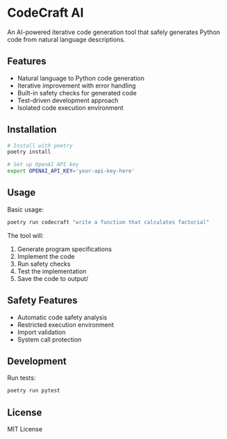 # CodeCraft AI

An AI-powered iterative code generation tool that safely generates Python code from natural language descriptions.

## Features

- Natural language to Python code generation
- Iterative improvement with error handling
- Built-in safety checks for generated code
- Test-driven development approach
- Isolated code execution environment

## Installation

```bash
# Install with poetry
poetry install

# Set up OpenAI API key
export OPENAI_API_KEY='your-api-key-here'
```

## Usage

Basic usage:
```bash
poetry run codecraft "write a function that calculates factorial"
```

The tool will:
1. Generate program specifications
2. Implement the code
3. Run safety checks
4. Test the implementation
5. Save the code to output/

## Safety Features

- Automatic code safety analysis
- Restricted execution environment
- Import validation
- System call protection

## Development

Run tests:
```bash
poetry run pytest
```

## License

MIT License
